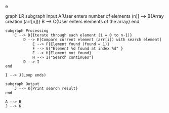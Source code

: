 e


graph LR
    subgraph Input
        A[User enters number of elements (n)] --> B{Array creation (arr[n])}
        B --> C{User enters elements of the array}
    end

    subgraph Processing
        C --> D{Iterate through each element (i = 0 to n-1)}
            D --> E[Compare current element (arr[i]) with search element]
                E --> F{Element found (found = 1)}
                F --> G{"Element %d found at index %d" }
                E --> H{Element not found}
                H --> I{"Search continues"}
            D --> I
    end

    I --> J(Loop ends)

    subgraph Output
        J --> K{Print search result}
    end

    A --> B
    J --> K